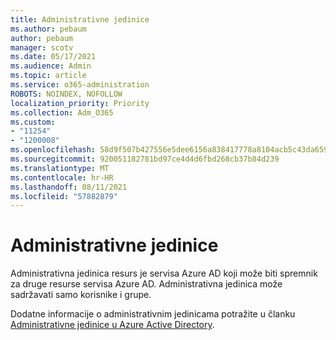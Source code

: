 ```yaml
---
title: Administrativne jedinice
ms.author: pebaum
author: pebaum
manager: scotv
ms.date: 05/17/2021
ms.audience: Admin
ms.topic: article
ms.service: o365-administration
ROBOTS: NOINDEX, NOFOLLOW
localization_priority: Priority
ms.collection: Adm_O365
ms.custom:
- "11254"
- "1200008"
ms.openlocfilehash: 58d9f507b427556e5dee6156a838417778a8104acb5c43da659749fb738bd6eb
ms.sourcegitcommit: 920051182781bd97ce4d4d6fbd268cb37b84d239
ms.translationtype: MT
ms.contentlocale: hr-HR
ms.lasthandoff: 08/11/2021
ms.locfileid: "57882879"
---
```

# <a name="administrative-units"></a>Administrativne jedinice

Administrativna jedinica resurs je servisa Azure AD koji može biti spremnik za druge resurse servisa Azure AD. Administrativna jedinica može sadržavati samo korisnike i grupe.

Dodatne informacije o administrativnim jedinicama potražite u članku [Administrativne jedinice u Azure Active Directory](https://docs.microsoft.com/azure/active-directory/roles/administrative-units).